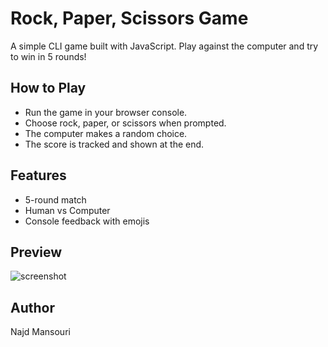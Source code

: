 # Rock, Paper, Scissors Game

A simple CLI game built with JavaScript. Play against the computer and try to win in 5 rounds!

## How to Play

- Run the game in your browser console.
- Choose rock, paper, or scissors when prompted.
- The computer makes a random choice.
- The score is tracked and shown at the end.

## Features

- 5-round match
- Human vs Computer
- Console feedback with emojis

## Preview
![screenshot](https://github.com/user-attachments/assets/6e226248-b7c9-48c3-a96a-a58877292ff0)


## Author

Najd Mansouri
